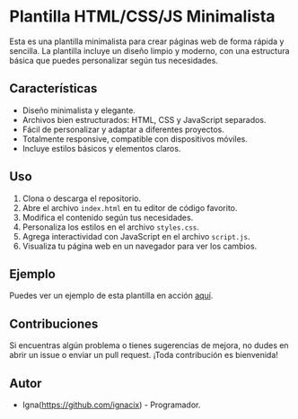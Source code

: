 # Plantilla HTML/CSS/JS Minimalista 

Esta es una plantilla minimalista para crear páginas web de forma rápida y sencilla. La plantilla incluye un diseño limpio y moderno, con una estructura básica que puedes personalizar según tus necesidades.

## Características

- Diseño minimalista y elegante.
- Archivos bien estructurados: HTML, CSS y JavaScript separados.
- Fácil de personalizar y adaptar a diferentes proyectos.
- Totalmente responsive, compatible con dispositivos móviles.
- Incluye estilos básicos y elementos claros.

## Uso

1. Clona o descarga el repositorio.
2. Abre el archivo `index.html` en tu editor de código favorito.
3. Modifica el contenido según tus necesidades.
4. Personaliza los estilos en el archivo `styles.css`.
5. Agrega interactividad con JavaScript en el archivo `script.js`.
6. Visualiza tu página web en un navegador para ver los cambios.

## Ejemplo

Puedes ver un ejemplo de esta plantilla en acción [aquí](https://ignacix.github.io/Mockup/).

## Contribuciones

Si encuentras algún problema o tienes sugerencias de mejora, no dudes en abrir un issue o enviar un pull request. ¡Toda contribución es bienvenida!

## Autor

- Igna(https://github.com/ignacix) - Programador.
